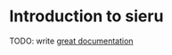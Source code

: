 # Introduction to sieru

TODO: write [great documentation](http://jacobian.org/writing/what-to-write/)
